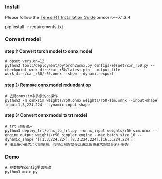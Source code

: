 ### Install
Please follow the [TensorRT Installation Guide](https://docs.nvidia.com/deeplearning/tensorrt/install-guide/index.html)
tensorrt==7.1.3.4

pip install -r requirements.txt

### Convert model

#### step 1: Convert torch model to onnx model
```shell script
# opset_version=12
python3 tools/deployment/pytorch2onnx.py configs/resnet/car_r50.py --checkpoint work_dirs/car_r50/latest.pth --output-file work_dirs/car_r50/r50.onnx --show --dynamic-export
```
#### step 2: Remove onnx model redundant op
```shell script
# 去除onnxsim中多余的op操作
python3 -m onnxsim weights/r50.onnx weights/r50-sim.onnx --input-shape input:1,3,224,224 --dynamic-input-shape
```
#### step 3: Convert onnx model to trt model
```shell script
# trt 动态输入
python3 deploy_trt/onnx_to_trt.py --onnx_input weights/r50-sim.onnx --engine_output weights/r50_simpler.engine --max_batch_size 16 --dynamic_shape '[[1,3,224,224],[8,3,224,224],[16,3,224,224]]'
# 注意最小最大尺寸的限制，同时占用的显存是通过设置最大的显存来开辟的
```

### Demo

```shell script
# 参数都在config里面修改
python3 main.py
```